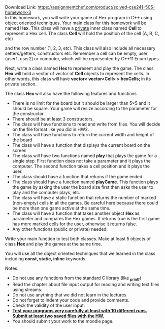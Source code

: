 Download Link: https://assignmentchef.com/product/solved-cse241-505-homework-3
<br>
In this homework, you will write your game of Hex program in C++ using object oriented techniques. Your main class for this homework will be named <strong>Hex</strong>. This class will have a <u>private</u> inner class named <strong>Cell </strong>to represent a Hex cell. The class <strong>Cell </strong>will hold the position of the cell (A, B, C, etc)

and the row number (1, 2, 3, etc). This class will also include all necessary setters/getters, constructors etc. Remember a cell can be empty, user (user1, user2) or computer, which will be represented by C++11 Enum types.




Next, write a class named <strong>Hex </strong>to represent and play the game. The class <strong>Hex </strong>will hold a vector of vector of <strong>Cell </strong>objects to represent the cells. In other words, this class will have <strong>vector&lt; vector&lt;Cell&gt; &gt; hexCells; </strong>in its private section.

The class <strong>Hex </strong>will also have the following features and functions

<ul>

 <li>There is no limit for the board but it should be larger than 5×5 and it should be square. Your game will resize according to the parameter for the constructor.</li>

 <li>There should be at least 3 constructors.</li>

 <li>The class will have functions to read and write from files. You will decide on the file format like you did in HW2.</li>

 <li>The class will have functions to return the current width and height of the board</li>

 <li>The class will have a function that displays the current board on the screen</li>

 <li>The class will have two functions named <strong>play</strong> that plays the game for a single step. First function does not take a parameter and it plays the computer. The second function takes a cell position and it plays the user.</li>

 <li>The class should have a function that returns if the game ended.</li>

 <li>The class should have a function named <strong>playGame</strong>. This function plays the game by asking the user the board size first then asks the user to play and the computer plays, etc.</li>

 <li>The class will have a static function that returns the number of marked (non-empty) cells in all the games. Be careful here because there could be more than one game active at the same time.</li>

 <li>The class will have a function that takes another object <strong>Hex </strong>as parameter and compares the Hex games. It returns true is the first game has more marked cells for the user, otherwise it returns false.</li>

 <li>Any other functions (public or private) needed.</li>

</ul>

Write your main function to test both classes. Make at least 5 objects of class <strong>Hex </strong>and play the games at the same time.

You will use all the object oriented techniques that we learned in the class including <strong>const, static, inline </strong>keywords.




Notes:

<ul>

 <li>Do not use any functions from the standard C library (like <strong><sub>printf</sub></strong>)</li>

 <li>Read the chapter about file input output for reading and writing text files using streams.</li>

 <li>Do not use anything that we did not learn in the lectures.</li>

 <li>Do not forget to indent your code and provide comments.</li>

 <li>Check the validity of the user input.</li>

 <li><strong><u>Test your programs very carefully at least with 10 different runs. Submit at least two</u> <u>saved files with the HW.</u></strong></li>

 <li>You should submit your work to the moodle page.</li>

</ul>